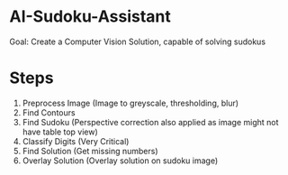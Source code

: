 # AI-Sudoku-Assistant
Goal: Create a Computer Vision Solution, capable of solving sudokus


# Steps

1) Preprocess Image  (Image to greyscale, thresholding, blur)
2) Find Contours 
3) Find Sudoku (Perspective correction also applied as image might not have table top view)
4) Classify Digits (Very Critical)
5) Find Solution (Get missing numbers)
6) Overlay Solution (Overlay solution on sudoku image)

